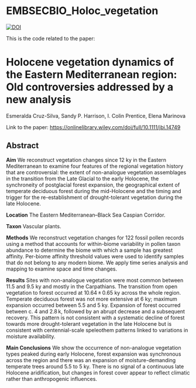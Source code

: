 # EMBSECBIO_Holoc_vegetation

[![DOI](https://zenodo.org/badge/707653666.svg)](https://zenodo.org/doi/10.5281/zenodo.10026595)

This is the code related to the paper:
# **Holocene vegetation dynamics of the Eastern Mediterranean region: Old controversies addressed by a new analysis**

Esmeralda Cruz-Silva, Sandy P. Harrison, I. Colin Prentice, Elena Marinova

Link to the paper: https://onlinelibrary.wiley.com/doi/full/10.1111/jbi.14749 

## **Abstract**
**Aim**
We reconstruct vegetation changes since 12 ky in the Eastern Mediterranean to examine four features of the regional vegetation history that are controversial: the extent of non-analogue vegetation assemblages in the transition from the Late Glacial to the early Holocene, the synchroneity of postglacial forest expansion, the geographical extent of temperate deciduous forest during the mid-Holocene and the timing and trigger for the re-establishment of drought-tolerant vegetation during the late Holocene.

**Location**
The Eastern Mediterranean–Black Sea Caspian Corridor.

**Taxon**
Vascular plants.

**Methods**
We reconstruct vegetation changes for 122 fossil pollen records using a method that accounts for within-biome variability in pollen taxon abundance to determine the biome with which a sample has greatest affinity. Per-biome affinity threshold values were used to identify samples that do not belong to any modern biome. We apply time series analysis and mapping to examine space and time changes.

**Results**
Sites with non-analogue vegetation were most common between 11.5 and 9.5 ky and mostly in the Carpathians. The transition from open vegetation to forest occurred at 10.64 ± 0.65 ky across the whole region. Temperate deciduous forest was not more extensive at 6 ky; maximum expansion occurred between 5.5 and 5 ky. Expansion of forest occurred between c. 4 and 2.8 k, followed by an abrupt decrease and a subsequent recovery. This pattern is not consistent with a systematic decline of forest towards more drought-tolerant vegetation in the late Holocene but is consistent with centennial-scale speleothem patterns linked to variations in moisture availability.

**Main Conclusions**
We show the occurrence of non-analogue vegetation types peaked during early Holocene, forest expansion was synchronous across the region and there was an expansion of moisture-demanding temperate trees around 5.5 to 5 ky. There is no signal of a continuous late Holocene aridification, but changes in forest cover appear to reflect climatic rather than anthropogenic influences.
